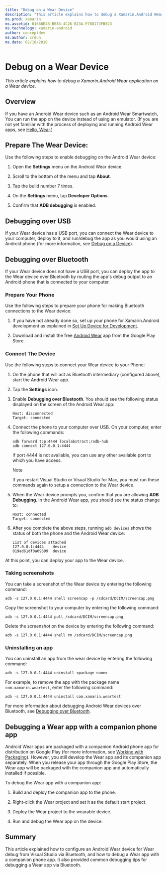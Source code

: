 ```yaml
---
title: "Debug on a Wear Device"
description: "This article explains how to debug a Xamarin.Android Wear application on a Wear device."
ms.prod: xamarin
ms.assetid: 01668E4B-BB83-4C26-B23A-F788173FB823
ms.technology: xamarin-android
author: conceptdev
ms.author: crdun
ms.date: 02/16/2018
---
```


# Debug on a Wear Device

_This article explains how to debug a Xamarin.Android Wear application on a Wear device._


## Overview

If you have an Android Wear device such as an Android Wear Smartwatch,
You can run the app on the device instead of using an emulator. (If you
are not yet familiar with the process of deploying and running Android
Wear apps, see
[Hello, Wear](~/android/wear/get-started/hello-wear.md).)

## Prepare The Wear Device:

Use the following steps to enable debugging on the Android
Wear device:

1.  Open the **Settings** menu on the Android Wear device.

2.  Scroll to the bottom of the menu and tap **About**.

3.  Tap the build number 7 times.

4.  On the **Settings** menu, tap **Developer Options**.

5.  Confirm that **ADB debugging** is enabled.


## Debugging over USB

If your Wear device has a USB port, you can connect the Wear device to
your computer, deploy to it, and run/debug the app as you would using
an Android phone (for more information, see
[Debug on a Device](~/android/deploy-test/debugging/debug-on-device.md)).


## Debugging over Bluetooth

If your Wear device does not have a USB port, you can deploy the app to 
the Wear device over Bluetooth by routing the app's debug output to an 
Android phone that is connected to your computer. 

### Prepare Your Phone

Use the following steps to prepare your phone for making Bluetooth
connections to the Wear device: 

1.  If you have not already done so, set up your phone for Xamarin.Android development
    as explained in
    [Set Up Device for Development](~/android/get-started/installation/set-up-device-for-development.md).

2.  Download and install the free
    [Android Wear](https://play.google.com/store/apps/details?id=com.google.android.wearable.app)
    app from the Google Play Store.

### Connect The Device

Use the following steps to connect your Wear device to your Phone:

1.  On the phone that will act as Bluetooth intermediary (configured above), 
    start the Android Wear app. 

2.  Tap the **Settings** icon.

3.  Enable **Debugging over Bluetooth**. You should see the following status
    displayed on the screen of the Android Wear app:

        Host: disconnected
        Target: connected

4.  Connect the phone to your computer over USB. On your computer, 
    enter the following commands:

    ```shell
    adb forward tcp:4444 localabstract:/adb-hub
    adb connect 127.0.0.1:4444
    ```

    If port 4444 is not available, you can use any other available port 
    to which you have access. 

    > [!NOTE]
    > If you restart Visual Studio or Visual Studio for Mac,
    > you must run these commands again to setup a connection to the Wear
    > device.

5.  When the Wear device prompts you, confirm that you are allowing 
    **ADB Debugging**. In the Android Wear app, you should 
    see the status change to:

        Host: connected
        Target: connected

6.  After you complete the above steps, running `adb devices` shows the
    status of both the phone and the Android Wear device:

        List of devices attached
        127.0.0.1:4444    device
        019ad61df0a69399  device

At this point, you can deploy your app to the Wear device.

<a name="screenshots" />

### Taking screenshots

You can take a screenshot of the Wear device by entering the following 
command: 

```shell
adb -s 127.0.0.1:4444 shell screencap -p /sdcard/DCIM/screencap.png
```

Copy the screenshot to your computer by entering the following command:

```shell
adb -s 127.0.0.1:4444 pull /sdcard/DCIM/screencap.png
```

Delete the screenshot on the device by entering the following command:

```shell
adb -s 127.0.0.1:4444 shell rm /sdcard/DCIM/screencap.png
```


### Uninstalling an app

You can uninstall an app from the wear device by entering the
following command:

```shell
adb -s 127.0.0.1:4444 uninstall <package name>
```

For example, to remove the app with the package name `com.xamarin.weartest`,
enter the following command:

```shell
adb -s 127.0.0.1:4444 uninstall com.xamarin.weartest
```

For more information about debugging Android Wear devices over
Bluetooth, see 
[Debugging over Bluetooth](https://developer.android.com/training/wearables/apps/bt-debugging.html).


## Debugging a Wear app with a companion phone app

Android Wear apps are packaged with a companion Android phone app for
distribution on Google Play (for more information, see
[Working with Packaging](~/android/wear/deploy-test/packaging.md)). 
However, you still develop the Wear app and its companion app
separately. When you release your app through the Google Play Store,
the Wear app will be packaged with the companion app and automatically
installed if possible.

To debug the Wear app with a companion app: 

1.  Build and deploy the companion app to the phone.

2.  Right-click the Wear project and set it as the default start
    project.

3.  Deploy the Wear project to the wearable device.

4.  Run and debug the Wear app on the device.

 
## Summary

This article explained how to configure an Android Wear device for Wear
debug from Visual Studio via Bluetooth, and how to debug a Wear app
with a companion phone app. It also provided common debugging tips for
debugging a Wear app via Bluetooth.
